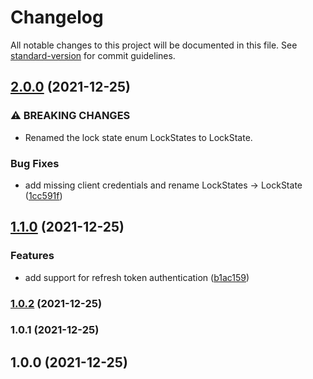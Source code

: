# Changelog

All notable changes to this project will be documented in this file. See [standard-version](https://github.com/conventional-changelog/standard-version) for commit guidelines.

## [2.0.0](https://github.com/jorgenkg/nodejs-yale-doorman/compare/v1.1.0...v2.0.0) (2021-12-25)


### ⚠ BREAKING CHANGES

* Renamed the lock state enum LockStates to LockState.

### Bug Fixes

* add missing client credentials and rename LockStates -> LockState ([1cc591f](https://github.com/jorgenkg/nodejs-yale-doorman/commit/1cc591f77f2c35cf13cec42e44106cd003bc59ed))

## [1.1.0](https://github.com/jorgenkg/nodejs-yale-doorman/compare/v1.0.2...v1.1.0) (2021-12-25)


### Features

* add support for refresh token authentication ([b1ac159](https://github.com/jorgenkg/nodejs-yale-doorman/commit/b1ac159964112a7c7c4d973bbd895f785afdc7b2))

### [1.0.2](https://github.com/jorgenkg/nodejs-yale-doorman/compare/v1.0.1...v1.0.2) (2021-12-25)

### 1.0.1 (2021-12-25)

## 1.0.0 (2021-12-25)
